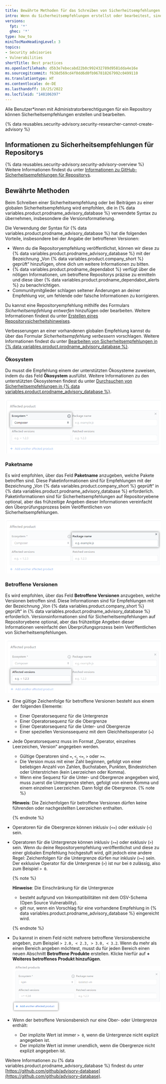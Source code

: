 ```yaml
---
title: Bewährte Methoden für das Schreiben von Sicherheitsempfehlungen für Repositorys
intro: Wenn du Sicherheitsempfehlungen erstellst oder bearbeitest, sind die bereitgestellten Informationen für andere Benutzer*innen einfacher zu verstehen, wenn du das Ökosystem, den Paketnamen und die betroffenen Versionen in den gängigen Formaten angibst.
versions:
  fpt: '*'
  ghec: '*'
type: how_to
miniTocMaxHeadingLevel: 3
topics:
- Security advisories
- Vulnerabilities
shortTitle: Best practices
ms.openlocfilehash: d5b3e7ebecabd22b0c992432789d9581dda4e16e
ms.sourcegitcommit: f638d569cd4f0dd6d0fb967818267992c0499110
ms.translationtype: HT
ms.contentlocale: de-DE
ms.lasthandoff: 10/25/2022
ms.locfileid: "148106397"
---
```

Alle Benutzer*innen mit Administratorberechtigungen für ein Repository können Sicherheitsempfehlungen erstellen und bearbeiten.

{% data reusables.security-advisory.security-researcher-cannot-create-advisory %}

## Informationen zu Sicherheitsempfehlungen für Repositorys

{% data reusables.security-advisory.security-advisory-overview %} Weitere Informationen findest du unter [Informationen zu GitHub-Sicherheitsempfehlungen für Repositorys](/code-security/repository-security-advisories/about-github-security-advisories-for-repositories).

## Bewährte Methoden

Beim Schreiben einer Sicherheitsempfehlung oder bei Beiträgen zu einer globalen Sicherheitsempfehlung wird empfohlen, die in {% data variables.product.prodname_advisory_database %} verwendete Syntax zu übernehmen, insbesondere die Versionsformatierung.

Die Verwendung der Syntax für {% data variables.product.prodname_advisory_database %} hat die folgenden Vorteile, insbesondere bei der Angabe der betroffenen Versionen:
- Wenn du die Repositoryempfehlung veröffentlichst, können wir diese zu {% data variables.product.prodname_advisory_database %} mit der Bezeichnung „Von {% data variables.product.company_short %} geprüft“ hinzufügen, ohne dich um weitere Informationen zu bitten.
- {% data variables.product.prodname_dependabot %} verfügt über die nötigen Informationen, um betroffene Repositorys präzise zu ermitteln und diese über {% data variables.product.prodname_dependabot_alerts %} zu benachrichtigen.
- Communitymitglieder schlagen seltener Änderungen an deiner Empfehlung vor, um fehlende oder falsche Informationen zu korrigieren.

Du kannst eine Repositoryempfehlung mithilfe des Formulars _Sicherheitsempfehlung entwerfen_ hinzufügen oder bearbeiten. Weitere Informationen findest du unter [Erstellen eines Repositorysicherheitshinweises](/code-security/repository-security-advisories/creating-a-repository-security-advisory). 

Verbesserungen an einer vorhandenen globalen Empfehlung kannst du über das Formular _Sicherheitsempfehlung verbessern_ vorschlagen. Weitere Informationen findest du unter [Bearbeiten von Sicherheitsempfehlungen in {% data variables.product.prodname_advisory_database %}](/code-security/dependabot/dependabot-alerts/editing-security-advisories-in-the-github-advisory-database).

### Ökosystem

Du musst die Empfehlung einem der unterstützten Ökosysteme zuweisen, indem du das Feld **Ökosystem** ausfüllst. Weitere Informationen zu den unterstützten Ökosystemen findest du unter [Durchsuchen von Sicherheitsempfehlungen in {% data variables.product.prodname_advisory_database %}](/code-security/dependabot/dependabot-alerts/browsing-security-advisories-in-the-github-advisory-database#github-reviewed-advisories).

![Screenshot: Feld „Ökosystem“ im Formular](/assets/images/help/security/security-advisory-ecosystem.png)

### Paketname

Es wird empfohlen, über das Feld **Paketname** anzugeben, welche Pakete betroffen sind. Diese Paketinformationen sind für Empfehlungen mit der Bezeichnung „Von {% data variables.product.company_short %} geprüft“ in {% data variables.product.prodname_advisory_database %} erforderlich. Paketinformationen sind für Sicherheitsempfehlungen auf Repositoryebene optional, aber das frühzeitige Angeben dieser Informationen vereinfacht den Überprüfungsprozess beim Veröffentlichen von Sicherheitsempfehlungen.

![Screenshot: Feld „Paketname“ im Formular](/assets/images/help/security/security-advisory-package-name.png)

### Betroffene Versionen

Es wird empfohlen, über das Feld **Betroffene Versionen** anzugeben, welche Versionen betroffen sind. Diese Informationen sind für Empfehlungen mit der Bezeichnung „Von {% data variables.product.company_short %} geprüft“ in {% data variables.product.prodname_advisory_database %} erforderlich. Versionsinformationen sind für Sicherheitsempfehlungen auf Repositoryebene optional, aber das frühzeitige Angeben dieser Informationen vereinfacht den Überprüfungsprozess beim Veröffentlichen von Sicherheitsempfehlungen.

![Screenshot: Feld „Betroffene Versionen“ im Formular](/assets/images/help/security/security-advisory-affected-versions.png)

- Eine gültige Zeichenfolge für betroffene Versionen besteht aus einem der folgenden Elemente:
   - Einer Operatorsequenz für die Untergrenze
   - Einer Operatorsequenz für die Obergrenze
   - Einer Operatorsequenz für die Unter- und Obergrenze
   - Einer speziellen Versionssequenz mit dem Gleichheitsoperator (`=`)
- Jede Operatorsequenz muss im Format „Operator, einzelnes Leerzeichen, Version“ angegeben werden.
   - Gültige Operatoren sind `=`, `<`, `<=`, `>` oder `>=`.
   - Die Version muss mit einer Zahl beginnen, gefolgt von einer beliebigen Anzahl von Zahlen, Buchstaben, Punkten, Bindestrichen oder Unterstrichen (kein Leerzeichen oder Komma).
   - Wenn eine Sequenz für die Unter- und Obergrenze angegeben wird, muss zuerst die Untergrenze stehen, gefolgt von einem Komma und einem einzelnen Leerzeichen. Dann folgt die Obergrenze.
   {% note %}

   **Hinweis**: Die Zeichenfolgen für betroffene Versionen dürfen keine führenden oder nachgestellten Leerzeichen enthalten.

   {% endnote %}

- Operatoren für die Obergrenze können inklusiv (`<=`) oder exklusiv (`<`) sein.
- Operatoren für die Untergrenze können inklusiv (`>=`) oder exklusiv (`>`) sein. Wenn du deine Repositoryempfehlung veröffentlichst und diese zu einer globalen Empfehlung hochgestuft wird, gilt jedoch eine andere Regel: Zeichenfolgen für die Untergrenze dürfen nur inklusiv (`>=`) sein. Der exklusive Operator für die Untergrenze (`>`) ist nur bei `0` zulässig, also zum Beispiel `> 0`.

  {% note %}

  **Hinweise**: Die Einschränkung für die Untergrenze
   - besteht aufgrund von Inkompatibilitäten mit dem OSV-Schema (Open Source Vulnerability).
   - gilt nur, wenn ein Vorschlag für eine vorhandene Empfehlung in {% data variables.product.prodname_advisory_database %} eingereicht wird.

  {% endnote %}

- Du kannst in einem Feld nicht mehrere betroffene Versionsbereiche angeben, zum Beispiel `> 2.0, < 2.3, > 3.0, < 3.2`. Wenn du mehr als einen Bereich angeben möchtest, musst du für jeden Bereich einen neuen Abschnitt **Betroffene Produkte** erstellen. Klicke hierfür auf **+ Weiteres betroffenes Produkt hinzufügen**.

  ![Screenshot: Schaltfläche zum Hinzufügen mehrerer betroffener Versionsbereiche](/assets/images/help/security/security-advisory-add-another-affected-product.png)
 - Wenn der betroffene Versionsbereich nur eine Ober- oder Untergrenze enthält:
   - Der implizite Wert ist immer `> 0`, wenn die Untergrenze nicht explizit angegeben ist.
   - Der implizite Wert ist immer unendlich, wenn die Obergrenze nicht explizit angegeben ist.

Weitere Informationen zu {% data variables.product.prodname_advisory_database %} findest du unter [https://github.com/github/advisory-database](https://github.com/github/advisory-database).

